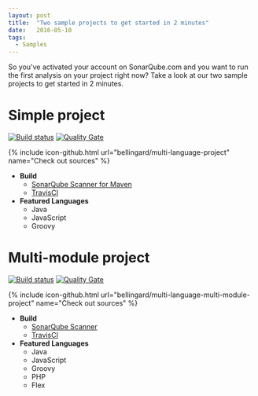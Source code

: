 ```yaml
---
layout: post
title:  "Two sample projects to get started in 2 minutes"
date:   2016-05-10
tags:
  - Samples
---
```

So you've activated your account on SonarQube.com and you want to run
the first analysis on your project right now? Take a look at our two sample
projects to get started in 2 minutes.


# Simple project

[![Build status](https://travis-ci.org/bellingard/multi-language-project.svg?branch=master)](https://travis-ci.org/bellingard/multi-language-project) [![Quality Gate](https://sonarqube.com/api/badges/gate?key=test:multi-language-project)](https://sonarqube.com/dashboard/index/test:multi-language-project)

{% include icon-github.html url="bellingard/multi-language-project" name="Check out sources" %}

- **Build**
  - [SonarQube Scanner for Maven](http://redirect.sonarsource.com/doc/install-configure-scanner-maven.html)
  - [TravisCI](https://travis-ci.org/bellingard/multi-language-project)
- **Featured Languages**
  - Java
  - JavaScript
  - Groovy


# Multi-module project

[![Build status](https://travis-ci.org/bellingard/multi-language-multi-module-project.svg?branch=master)](https://travis-ci.org/bellingard/multi-language-multi-module-project) [![Quality Gate](https://sonarqube.com/api/badges/gate?key=multi-language-multi-module-project)](https://sonarqube.com/dashboard/index/multi-language-multi-module-project)

{% include icon-github.html url="bellingard/multi-language-multi-module-project" name="Check out sources" %}

- **Build**
  - [SonarQube Scanner](http://redirect.sonarsource.com/doc/install-configure-scanner.html)
  - [TravisCI](https://travis-ci.org/bellingard/multi-language-multi-module-project)
- **Featured Languages**
  - Java
  - JavaScript
  - Groovy
  - PHP
  - Flex
